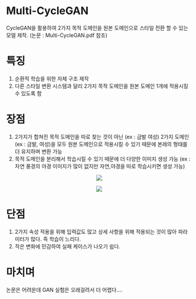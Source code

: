 # Multi-CycleGAN
  
  CycleGAN을 활용하여 2가지 목적 도메인을 원본 도메인으로 스타일 전환 할 수 있는 모델 제작. (논문 : Multi-CycleGAN.pdf 참조)
  
# 특징
  1. 순환적 학습을 위한 자체 구조 제작
  2. 다른 스타일 변환 시스템과 달리 2가지 목적 도메인을 원본 도메인 1개에 적용시킬 수 있도록 함  
  
# 장점
  1. 2가지가 합쳐진 목적 도메인을 따로 찾는 것이 아닌 (ex : 금발 여성) 2가지 도메인(ex : 금발, 여성)을 모두 원본 도메인으로 적용시킬 수 있기 때문에 본래의 형태를 더 유지하며 변환 가능
  2. 목적 도메인을 분리해서 학습시킬 수 있기 때문에 더 다양한 이미지 생성 가능 (ex : 자연 풍경의 야경 이미지가 많이 없지만 자연,야경을 따로 학습시키면 생성 가능)
   <p align="center"><img src="https://user-images.githubusercontent.com/33644885/114181845-fa580900-997c-11eb-88bc-bd9065548c67.png"></img></p>
  <p align="center"><img src="https://user-images.githubusercontent.com/33644885/114182018-25daf380-997d-11eb-8742-2a85e6ea5340.PNG"></img></p>
  
# 단점
  1. 2가지 속성 적용을 위해 입력값도 많고 상세 사항을 위해 적용되는 것이 많아 파라미터가 많다. 즉 학습이 느리다.
  2. 작은 변화에 민감하여 실패 케이스가 나오기 쉽다.
  
# 마치며
논문은 어려운데 GAN 실험은 오래걸려서 더 어렵다....
